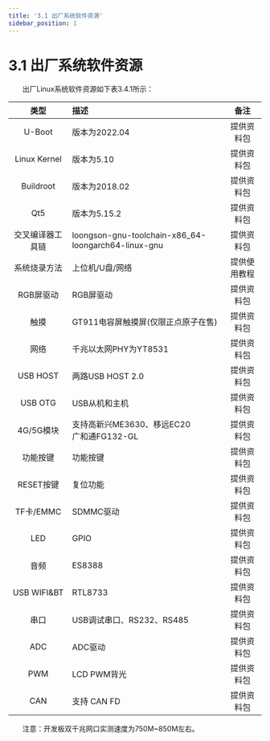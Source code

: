 ```yaml
---
title: '3.1 出厂系统软件资源'
sidebar_position: 1
---
```


# 3.1 出厂系统软件资源

&emsp;&emsp;出厂Linux系统软件资源如下表3.4.1所示：

| **类型**         | **描述**                                            | **备注**     |
| :--------------: | :-------------------------------------------------- | :----------: |
| U-Boot           | 版本为2022.04                                       | 提供资料包   |
| Linux Kernel     | 版本为5.10                                          | 提供资料包   |
| Buildroot        | 版本为2018.02                                       | 提供资料包   |
| Qt5              | 版本为5.15.2                                        | 提供资料包   |
| 交叉编译器工具链 | loongson-gnu-toolchain-x86_64-loongarch64-linux-gnu | 提供资料包   |
| 系统烧录方法     | 上位机/U盘/网络                                     | 提供使用教程 |
| RGB屏驱动        | RGB屏驱动                                           | 提供资料包   |
| 触摸             | GT911电容屏触摸屏(仅限正点原子在售)                 | 提供资料包   |
| 网络             | 千兆以太网PHY为YT8531                               | 提供资料包   |
| USB HOST         | 两路USB HOST 2.0                                    | 提供资料包   |
| USB OTG          | USB从机和主机                                       | 提供资料包   |
| 4G/5G模块        | 支持高新兴ME3630、移远EC20<br />广和通FG132-GL      | 提供资料包   |
| 功能按键         | 功能按键                                            | 提供资料包   |
| RESET按键        | 复位功能                                            | 提供资料包   |
| TF卡/EMMC        | SDMMC驱动                                           | 提供资料包   |
| LED              | GPIO                                                | 提供资料包   |
| 音频             | ES8388                                              | 提供资料包   |
| USB WIFI&BT      | RTL8733                                             | 提供资料包   |
| 串口             | USB调试串口、RS232、RS485                           | 提供资料包   |
| ADC              | ADC驱动                                             | 提供资料包   |
| PWM              | LCD PWM背光                                         | 提供资料包   |
| CAN              | 支持 CAN FD                                         | 提供资料包   |

&emsp;&emsp;注意：开发板双千兆网口实测速度为750M~850M左右。

